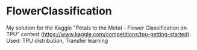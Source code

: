 # FlowerClassification
My solution for the Kaggle "Petals to the Metal - Flower Classification on TPU" contest (https://www.kaggle.com/competitions/tpu-getting-started). 
Used: TPU distribution, Transfer learning
